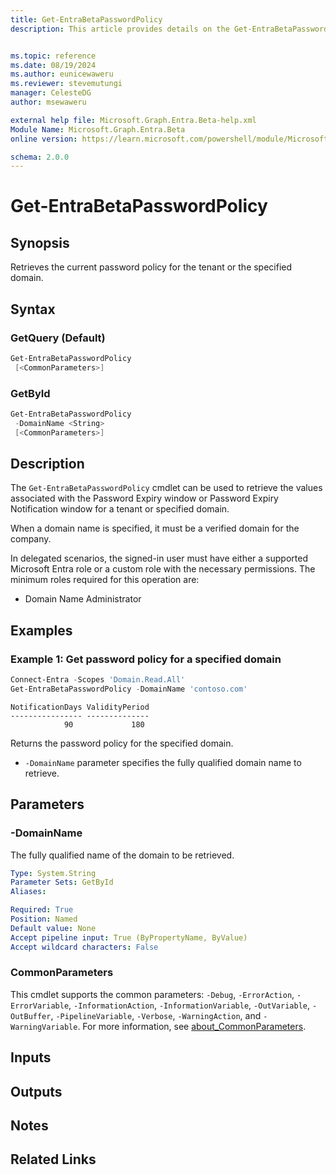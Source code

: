 ```yaml
---
title: Get-EntraBetaPasswordPolicy
description: This article provides details on the Get-EntraBetaPasswordPolicy command.


ms.topic: reference
ms.date: 08/19/2024
ms.author: eunicewaweru
ms.reviewer: stevemutungi
manager: CelesteDG
author: msewaweru

external help file: Microsoft.Graph.Entra.Beta-help.xml
Module Name: Microsoft.Graph.Entra.Beta
online version: https://learn.microsoft.com/powershell/module/Microsoft.Graph.Entra.Beta/Get-EntraBetaPasswordPolicy

schema: 2.0.0
---
```


# Get-EntraBetaPasswordPolicy

## Synopsis

Retrieves the current password policy for the tenant or the specified domain.

## Syntax

### GetQuery (Default)

```powershell
Get-EntraBetaPasswordPolicy
 [<CommonParameters>]
```

### GetById

```powershell
Get-EntraBetaPasswordPolicy
 -DomainName <String>
 [<CommonParameters>]
```

## Description

The `Get-EntraBetaPasswordPolicy` cmdlet can be used to retrieve the values associated with the Password Expiry
window or Password Expiry Notification window for a tenant or specified domain.

When a domain name is specified, it must be a verified domain for the company.

In delegated scenarios, the signed-in user must have either a supported Microsoft Entra role or a custom role with the necessary permissions. The minimum roles required for this operation are:

- Domain Name Administrator

## Examples

### Example 1: Get password policy for a specified domain

```powershell
Connect-Entra -Scopes 'Domain.Read.All'
Get-EntraBetaPasswordPolicy -DomainName 'contoso.com'
```

```Output
NotificationDays ValidityPeriod
---------------- --------------
            90             180
```

Returns the password policy for the specified domain.

- `-DomainName` parameter specifies the fully qualified domain name to retrieve.

## Parameters

### -DomainName

The fully qualified name of the domain to be retrieved.

```yaml
Type: System.String
Parameter Sets: GetById
Aliases:

Required: True
Position: Named
Default value: None
Accept pipeline input: True (ByPropertyName, ByValue)
Accept wildcard characters: False
```

### CommonParameters

This cmdlet supports the common parameters: `-Debug`, `-ErrorAction`, `-ErrorVariable`, `-InformationAction`, `-InformationVariable`, `-OutVariable`, `-OutBuffer`, `-PipelineVariable`, `-Verbose`, `-WarningAction`, and `-WarningVariable`. For more information, see [about_CommonParameters](https://go.microsoft.com/fwlink/?LinkID=113216).

## Inputs

## Outputs

## Notes

## Related Links
